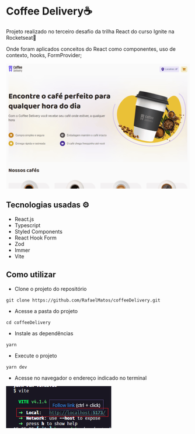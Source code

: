# Coffee Delivery☕
Projeto realizado no terceiro desafio da trilha React do curso Ignite na Rocketseat🚀

Onde foram aplicados conceitos do React como componentes, uso de contexto, hooks, FormProvider;

<img src='./tela.gif' alt='git da tela da aplicação Coffee Delivery'>

## Tecnologias usadas ⚙
  - React.js
  - Typescript
  - Styled Components
  - React Hook Form
  - Zod
  - Immer
  - Vite

## Como utilizar
- Clone o projeto do repositório
```
git clone https://github.com/RafaelMatos/coffeeDelivery.git
```
- Acesse a pasta do projeto
```
cd coffeeDelivery
```
- Instale as dependências 
```
yarn
```
- Execute o projeto
```
yarn dev
```
- Acesse no navegador o endereço indicado no terminal

<img src='./endereco.png' alt='Imagem do terminal indicando endereço a ser acessado no navegador'>
